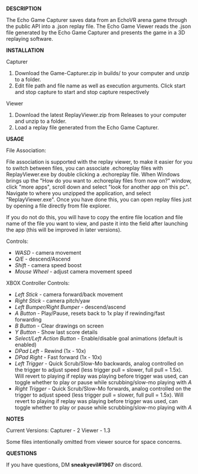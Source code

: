 **DESCRIPTION**

The Echo Game Capturer saves data from an EchoVR arena game through the public API into a .json replay file.
The Echo Game Viewer reads the .json file generated by the Echo Game Capturer and presents the game in a 3D replaying software.

**INSTALLATION**

Capturer

<ol>
  <li> Download the Game-Capturer.zip in builds/ to your computer and unzip to a folder. </li>
  <li> Edit file path and file name as well as execution arguments. Click start and stop capture to start and stop capture respectively </li>
</ol>

Viewer

<ol>
  <li> Download the latest ReplayViewer.zip from Releases to your computer and unzip to a folder. </li>
  <li> Load a replay file generated from the Echo Game Capturer. </li>
</ol>

**USAGE**

File Association:

File association is supported with the replay viewer, to make it easier for you to switch between files, you can associate .echoreplay files with ReplayViewer.exe by double clicking a .echoreplay file. When Windows brings up the "How do you want to .echoreplay files from now on?" window, click "more apps", scroll down and select "look for another app on this pc". Navigate to where you unzipped the application, and select "ReplayViewer.exe". Once you have done this, you can open replay files just by opening a file directly from file explorer.

If you do not do this, you will have to copy the entire file location and file name of the file you want to view, and paste it into the field after launching the app (this will be improved in later versions).

Controls:

* *WASD* - camera movement
* *Q/E* - descend/Ascend
* *Shift* - camera speed boost
* *Mouse Wheel* - adjust camera movement speed 


XBOX Controller Controls:

* *Left Stick* - camera forward/back movement
* *Right Stick* - camera pitch/yaw
* *Left Bumper/Right Bumper* - descend/ascend
* *A Button* - Play/Pause, resets back to 1x play if rewinding/fast forwarding
* *B Button* - Clear drawings on screen
* *Y Button* - Show last score details
* *Select/Left Action Button* - Enable/disable goal animations (default is enabled)
* *DPad Left* - Rewind (1x - 10x)
* *DPad Right* - Fast forward (1x - 10x)
* *Left Trigger* - Quick Scrub/Slow-Mo backwards, analog controlled on the trigger to adjust speed (less trigger pull = slower, full pull = 1.5x). Will revert to playing if replay was playing before trigger was used, can toggle whether to play or pause while scrubbing/slow-mo playing with *A*
* *Right Trigger* - Quick Scrub/Slow-Mo forwards, analog controlled on the trigger to adjust speed (less trigger pull = slower, full pull = 1.5x). Will revert to playing if replay was playing before trigger was used, can toggle whether to play or pause while scrubbing/slow-mo playing with *A*

**NOTES**

Current Versions:
Capturer - 2
Viewer - 1.3

Some files intentionally omitted from viewer source for space concerns.


**QUESTIONS**

If you have questions, DM **sneakyevil#1967** on discord.
